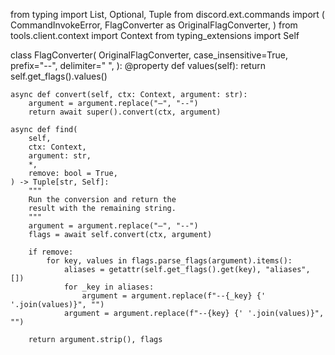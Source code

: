 from typing import List, Optional, Tuple
from discord.ext.commands import (
    CommandInvokeError,
    FlagConverter as OriginalFlagConverter,
)
from tools.client.context import Context
from typing_extensions import Self


class FlagConverter(
    OriginalFlagConverter,
    case_insensitive=True,
    prefix="--",
    delimiter=" ",
):
    @property
    def values(self):
        return self.get_flags().values()

    async def convert(self, ctx: Context, argument: str):
        argument = argument.replace("—", "--")
        return await super().convert(ctx, argument)

    async def find(
        self,
        ctx: Context,
        argument: str,
        *,
        remove: bool = True,
    ) -> Tuple[str, Self]:
        """
        Run the conversion and return the
        result with the remaining string.
        """
        argument = argument.replace("—", "--")
        flags = await self.convert(ctx, argument)

        if remove:
            for key, values in flags.parse_flags(argument).items():
                aliases = getattr(self.get_flags().get(key), "aliases", [])
                for _key in aliases:
                    argument = argument.replace(f"--{_key} {' '.join(values)}", "")
                argument = argument.replace(f"--{key} {' '.join(values)}", "")

        return argument.strip(), flags
